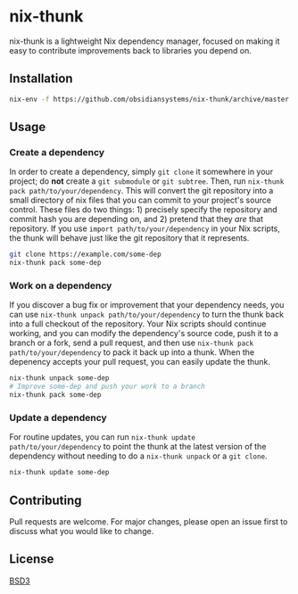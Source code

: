 # nix-thunk

nix-thunk is a lightweight Nix dependency manager, focused on making it easy to contribute improvements back to libraries you depend on.

## Installation

```bash
nix-env -f https://github.com/obsidiansystems/nix-thunk/archive/master.tar.gz -iA command
```

## Usage

### Create a dependency

In order to create a dependency, simply `git clone` it somewhere in your project; do **not** create a `git submodule` or `git subtree`.  Then, run `nix-thunk pack path/to/your/dependency`.  This will convert the git repository into a small directory of nix files that you can commit to your project's source control.  These files do two things: 1) precisely specify the repository and commit hash you are depending on, and 2) pretend that they *are* that repository.  If you use `import path/to/your/dependency` in your Nix scripts, the thunk will behave just like the git repository that it represents.

```bash
git clone https://example.com/some-dep
nix-thunk pack some-dep
```

### Work on a dependency

If you discover a bug fix or improvement that your dependency needs, you can use `nix-thunk unpack path/to/your/dependency` to turn the thunk back into a full checkout of the repository.  Your Nix scripts should continue working, and you can modify the dependency's source code, push it to a branch or a fork, send a pull request, and then use `nix-thunk pack path/to/your/dependency` to pack it back up into a thunk.  When the depenency accepts your pull request, you can easily update the thunk.

```bash
nix-thunk unpack some-dep
# Improve some-dep and push your work to a branch
nix-thunk pack some-dep
```

### Update a dependency

For routine updates, you can run `nix-thunk update path/to/your/dependency` to point the thunk at the latest version of the dependency without needing to do a `nix-thunk unpack` or a `git clone`.

```bash
nix-thunk update some-dep
```

## Contributing
Pull requests are welcome. For major changes, please open an issue first to discuss what you would like to change.

## License
[BSD3](./LICENSE)
